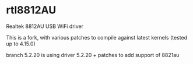 # rtl8812AU
Realtek 8812AU USB WiFi driver

This is a fork, with various patches to compile against latest kernels (tested up to 4.15.0)

branch 5.2.20 is using driver 5.2.20 + patches to add support of 8821au
